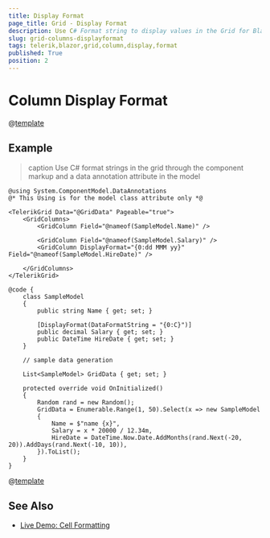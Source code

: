 ```yaml
---
title: Display Format
page_title: Grid - Display Format
description: Use C# Format string to display values in the Grid for Blazor.
slug: grid-columns-displayformat
tags: telerik,blazor,grid,column,display,format
published: True
position: 2
---
```


# Column Display Format

@[template](/_contentTemplates/grid/common-link.md#display-format-basics)


## Example

>caption Use C# format strings in the grid through the component markup and a data annotation attribute in the model

````CSHTML
@using System.ComponentModel.DataAnnotations
@* This Using is for the model class attribute only *@

<TelerikGrid Data="@GridData" Pageable="true">
    <GridColumns>
        <GridColumn Field="@nameof(SampleModel.Name)" />

        <GridColumn Field="@nameof(SampleModel.Salary)" />
        <GridColumn DisplayFormat="{0:dd MMM yy}" Field="@nameof(SampleModel.HireDate)" />

    </GridColumns>
</TelerikGrid>

@code {
    class SampleModel
    {
        public string Name { get; set; }

        [DisplayFormat(DataFormatString = "{0:C}")]
        public decimal Salary { get; set; }
        public DateTime HireDate { get; set; }
    }

    // sample data generation

    List<SampleModel> GridData { get; set; }

    protected override void OnInitialized()
    {
        Random rand = new Random();
        GridData = Enumerable.Range(1, 50).Select(x => new SampleModel
        {
            Name = $"name {x}",
            Salary = x * 20000 / 12.34m,
            HireDate = DateTime.Now.Date.AddMonths(rand.Next(-20, 20)).AddDays(rand.Next(-10, 10)),
        }).ToList();
    }
}
````


@[template](/_contentTemplates/grid/common-link.md#display-format-notes)


## See Also

  * [Live Demo: Cell Formatting](https://demos.telerik.com/blazor-ui/grid/cell-formatting)
